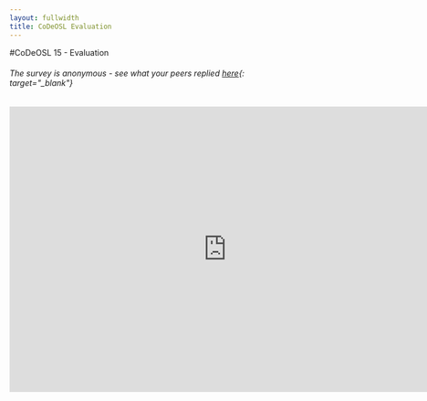 ```yaml
---
layout: fullwidth
title: CoDeOSL Evaluation
---
```

#CoDeOSL 15 - Evaluation

###### The survey is anonymous - see what your peers replied [here](https://docs.google.com/a/praqma.net/forms/d/1Zihpvbm9-EL-O2jGWRoZL4j8GjJkv-9jz_JNOnM9fJA/viewanalytics){: target="_blank"}

<iframe src="https://docs.google.com/forms/d/1YoJ9T7Xp6xpqvti2cur-Uvq2zG6DzkRxmf8bzNcK__8/viewform?embedded=true" width="760" height="500" frameborder="0" marginheight="0" marginwidth="0">Loading...</iframe>
